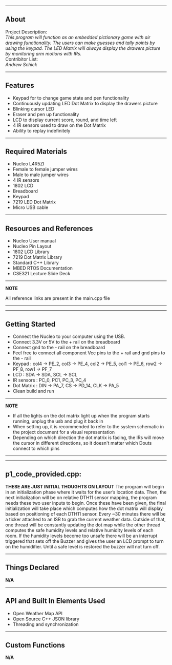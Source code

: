 -------------------
About
-------------------
Project Description:  
_This program will function as an embedded pictionary game with air drawing functionality. The users can make guesses and tally points by using the keypad. The LED Matrix will always display the drawers picture by monitoring arm motions with IRs._  
Contribitor List:  
_Andrew Schick_

--------------------
Features
--------------------
* Keypad for to change game state and pen functionality
* Continuously updating LED Dot Matrix to display the drawers picture
* Blinking cursor LED
* Eraser and pen up functionality
* LCD to display current score, round, and time left
* 4 IR sensors used to draw on the Dot Matrix
* Ability to replay indefinitely

--------------------
Required Materials
--------------------
* Nucleo L4R5ZI
* Female to female jumper wires
* Male to male jumper wires
* 4 IR sensors
* 1802 LCD
* Breadboard
* Keypad
* 7219 LED Dot Matrix
* Micro USB cable

--------------------
Resources and References
--------------------
* Nucleo User manual
* Nucleo Pin Layout
* 1802 LCD Library
* 7219 Dot Matrix Library
* Standard C++ Library
* MBED RTOS Documentation
* CSE321 Lecture Slide Deck

---
**NOTE**

All reference links are present in the main.cpp file

---

--------------------
Getting Started
--------------------
* Connect the Nucleo to your computer using the USB.
* Connect 3.3V or 5V to the + rail on the breadboard
* Connect gnd to the - rail on the breadboard
* Feel free to connect all component Vcc pins to the + rail and gnd pins to the - rail
* Keypad : col4 -> PE_2, col3 -> PE_4, col2 -> PE_5, col1 -> PE_6, row2 -> PF_8, row1 -> PF_7
* LCD : SDA -> SDA, SCL -> SCL
* IR sensors : PC_0, PC1, PC_3, PC_4
* Dot Matrix : DIN -> PA_7, CS -> PD_14, CLK -> PA_5
* Clean build and run
 
---
**NOTE**

* If all the lights on the dot matrix light up when the program starts running, unplug the usb and plug it back in
* When setting up, it is recommended to refer to the system schematic in the project document for a visual representation
* Depending on which direction the dot matrix is facing, the IRs will move the cursor in different directions, so it doesn't matter which Douts connect to which pins

---

--------------------
p1_code_provided.cpp:
--------------------
**THESE ARE JUST INITIAL THOUGHTS ON LAYOUT**
The program will begin in an initialization phase where it waits for the user’s location data. Then, the next initialization will be on relative DTH11 sensor mapping, the program needs these two user inputs to begin. Once these have been given, the final initialization will take place which computes how the dot matrix will display based on positioning of each DTH11 sensor. Every ~30 minutes there will be a ticker attached to an ISR to grab the current weather data. Outside of that, one thread will be constantly updating the dot map while the other thread computes the safe humidity levels and relative humidity levels of each room. If the humidity levels become too unsafe there will be an interrupt triggered that sets off the Buzzer and gives the user an LCD prompt to turn on the humidifier. Until a safe level is restored the buzzer will not turn off. 

----------
Things Declared
----------
**N/A**

----------
API and Built In Elements Used
----------
* Open Weather Map API
* Open Source C++ JSON library
* Threading and synchronization

----------
Custom Functions
----------
**N/A**
